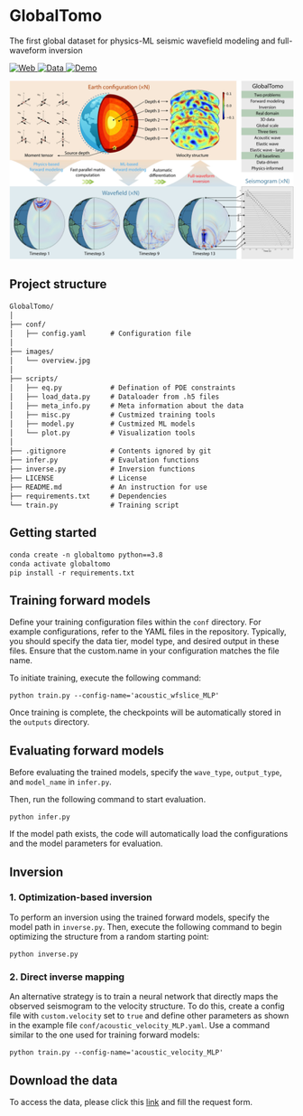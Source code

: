# GlobalTomo
The first global dataset for physics-ML seismic wavefield modeling and full-waveform inversion

<p align="left">
    <a href='https://global-tomo.github.io/'>
    <img src='https://img.shields.io/badge/Web-Page-yellow?style=plastic&logo=Google%20chrome&logoColor=yellow' alt='Web'>
    </a>
    <a href='https://forms.gle/wC1mLULDmoQYpugo8'>
    <img src='https://img.shields.io/badge/Data-Form-blue?style=plastic&logo=Google%20chrome&logoColor=blue' alt='Data'>
    </a>
    <a href='https://vimeo.com/957588046'>
      <img src='https://img.shields.io/badge/Demo-Vimeo-red?style=plastic&logo=Vimeo&logoColor=red' alt='Demo'>
    </a>
</p>

<img src='./images/overview.jpg'>

## Project structure
```
GlobalTomo/
│
├── conf/
│   ├── config.yaml      # Configuration file
│
├── images/              
│   └── overview.jpg
│
├── scripts/             
│   ├── eq.py            # Defination of PDE constraints
│   ├── load_data.py     # Dataloader from .h5 files
│   ├── meta_info.py     # Meta information about the data
│   ├── misc.py          # Custmized training tools
│   ├── model.py         # Custmized ML models
│   └── plot.py          # Visualization tools
│
├── .gitignore           # Contents ignored by git
├── infer.py             # Evaulation functions
├── inverse.py           # Inversion functions
├── LICENSE              # License
├── README.md            # An instruction for use
├── requirements.txt     # Dependencies
└── train.py             # Training script
```

## Getting started
```
conda create -n globaltomo python==3.8
conda activate globaltomo
pip install -r requirements.txt
```

## Training forward models
Define your training configuration files within the `conf` directory. For example configurations, refer to the YAML files in the repository. Typically, you should specify the data tier, model type, and desired output in these files. Ensure that the custom.name in your configuration matches the file name.

To initiate training, execute the following command:

```
python train.py --config-name='acoustic_wfslice_MLP'
```
Once training is complete, the checkpoints will be automatically stored in the `outputs` directory.

## Evaluating forward models
Before evaluating the trained models, specify the `wave_type`, `output_type`, and `model_name` in `infer.py`.

Then, run the following command to start evaluation. 
```
python infer.py
```
If the model path exists, the code will automatically load the configurations and the model parameters for evaluation.
## Inversion
### 1. Optimization-based inversion
To perform an inversion using the trained forward models, specify the model path in `inverse.py`. Then, execute the following command to begin optimizing the structure from a random starting point:
```
python inverse.py
```
### 2. Direct inverse mapping
An alternative strategy is to train a neural network that directly maps the observed seismogram to the velocity structure. To do this, create a config file with `custom.velocity` set to `true` and define other parameters as shown in the example file `conf/acoustic_velocity_MLP.yaml`. Use a command similar to the one used for training forward models:

```
python train.py --config-name='acoustic_velocity_MLP'
```
## Download the data
To access the data, please click this <a href="https://forms.gle/wC1mLULDmoQYpugo8">link</a> and fill the request form.


